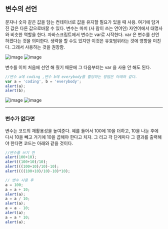 ## 변수의 선언  
문자나 숫자 같은 값을 담는 컨테이너로 값을 유지할 필요가 있을 때 사용. 여기에 담겨진 값은 다른 값으로바꿀 수 있다. 변수는 마치 (사
람이 쓰는 언어인) 자연어에서 대명사와 비슷한 역할을 한다.
자바스크립트에서 변수는 var로 시작한다. var 은 변수를 선언하겠다는 것을 의미한다. 생략을 할 수도 있지만 이것은 유효범위라는 것에
영향을 미친다. 그래서 사용하는 것을 권장함.

![image](https://github.com/EUN-HA-CHOI/Internship/assets/97012561/6af14366-efba-4300-8e74-2cfad51fdf37)
![image](https://github.com/EUN-HA-CHOI/Internship/assets/97012561/f21c43b4-f269-4845-bf37-fb131bb5fc12)

변수를 이미 처음에 선언 해 줬기 때문에 그 다음부터는 var 을 사용 안 해도 된다.

```javascript
//변수 a에 coding ,변수 b에 everybody를 활당하는 방법은 아래와 같다.
var a = 'coding', b = 'everybody';
alert(a);
alert(b);
```
![image](https://github.com/EUN-HA-CHOI/Internship/assets/97012561/2e57100d-eaaa-45cd-b921-d6f5e03dc8c4)
![image](https://github.com/EUN-HA-CHOI/Internship/assets/97012561/e4e8dde1-0a5b-4d44-9736-81f29fec44a8)

<hr>

### 변수가 없다면 
변수는 코드의 재활용성을 높여준다. 예를 들어서 100에 10을 더하고, 10을 나눈 후에 다시 10을 빼고 거기에 10을 곱해야 한다고 치자. 그
리고 각 단계마다 그 결과를 출력해야 한다면 코드는 아래와 같을 것이다.  

```javascript
//변수를 쓰기 전
alert(100+10);
alert((100+10)/10);
alert(((100+10)/10)-10);
alert((((100+10)/10)-10)*10);
```

```javascript
// 변수 사용 후
a = 100;
a = a + 10;
alert(a);
a = a / 10;
alert(a);
a = a - 10;
alert(a);
a = a * 10;
alert(a);
```

